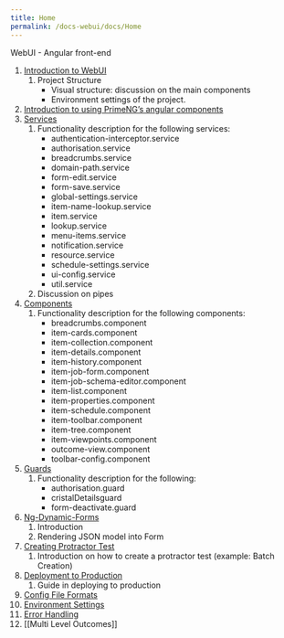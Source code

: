 ```yaml
---
title: Home
permalink: /docs-webui/docs/Home
---
```


WebUI - Angular front-end
1. [Introduction to WebUI](https://github.com/TitusTech/webui-lib/wiki/Introduction-to-WebUI)
    1. Project Structure
        * Visual structure: discussion on the main components
        * Environment settings of the project.
1. [Introduction to using PrimeNG’s angular components](https://github.com/TitusTech/webui-lib/wiki/Introduction-to-using-PrimeNG%E2%80%99s-angular-components)
1. [Services](https://github.com/TitusTech/webui-lib/wiki/Services)
    1. Functionality description for the following services:
       * authentication-interceptor.service
       * authorisation.service
       * breadcrumbs.service
       * domain-path.service
       * form-edit.service
       * form-save.service
       * global-settings.service
       * item-name-lookup.service
       * item.service
       * lookup.service
       * menu-items.service
       * notification.service
       * resource.service
       * schedule-settings.service
       * ui-config.service
       * util.service
    1. Discussion on pipes
1. [Components](https://github.com/TitusTech/webui-lib/wiki/Components)
    1. Functionality description for the following components:
       * breadcrumbs.component
       * item-cards.component
       * item-collection.component
       * item-details.component
       * item-history.component
       * item-job-form.component
       * item-job-schema-editor.component
       * item-list.component
       * item-properties.component
       * item-schedule.component
       * item-toolbar.component
       * item-tree.component
       * item-viewpoints.component
       * outcome-view.component
       * toolbar-config.component
1. [Guards](https://github.com/TitusTech/webui-lib/wiki/Guards)
   1. Functionality description for the following:
      * authorisation.guard
      * cristalDetailsguard
      * form-deactivate.guard
1. [Ng-Dynamic-Forms](https://github.com/TitusTech/webui-lib/wiki/Ng-Dynamic-Forms)
    1. Introduction
    1. Rendering JSON model into Form
1. [Creating Protractor Test](https://github.com/TitusTech/webui-lib/wiki/Creating-Protractor-Test)
    1. Introduction on how to create a protractor test (example: Batch Creation)
1. [Deployment to Production](https://github.com/TitusTech/webui-lib/wiki/Deployment-to-Production)
    1. Guide in deploying to production
1. [Config File Formats](https://github.com/TitusTech/webui-lib/wiki/Config-File-Formats)
1. [Environment Settings](https://github.com/TitusTech/webui-lib/wiki/Global-Setting-Configuration)
1. [Error Handling](https://github.com/TitusTech/webui-lib/wiki/Error-Handling)
1. [[Multi Level Outcomes]]